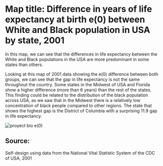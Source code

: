 # Map title: Difference in years of life expectancy at birth e(0) between White and Black population in USA by state, 2001

In this map, we can see that the differences in life expectancy between the White and Black populations in the USA are more predominant in some states than others. 

Looking at this map of 2001 data showing the e(0) difference between both groups, we can see that the gap in life expectancy is not the same throughout the country. Some states in the Midwest of USA and Florida show a higher difference (more than 6 years) than the rest of the states. This finding could be related to the distribution of the black population across USA, as we saw that in the Midwest there is a relatively low concentration of black people compared to other regions. The state that shows the highest gap is the District of Columbia with a surprising 11.9 gap in life expectancy. 


![proyect bio e(0)](https://github.com/user-attachments/assets/bf88e10b-14b3-412d-b7a4-197befebd050)




## Source: 
Self-design using data from the National Vital Statistic System of the CDC of USA, 2001
